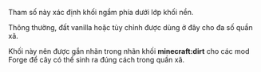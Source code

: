 Tham số này xác định khối ngầm phía dưới lớp khối nền.

Thông thường, đất vanilla hoặc tùy chỉnh được dùng ở đây cho đa số quần xã.

Khối này nên được gắn nhãn trong nhãn khối <b>minecraft:dirt</b> cho các mod Forge để cây có thể sinh ra đúng cách trong quần xã.